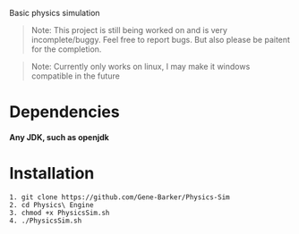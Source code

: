 Basic physics simulation

> Note: This project is still being worked on and is very incomplete/buggy. Feel free to report bugs. But also please be paitent for the completion.

> Note: Currently only works on linux, I may make it windows compatible in the future

# Dependencies
#### Any JDK, such as openjdk

# Installation
```text
1. git clone https://github.com/Gene-Barker/Physics-Sim
2. cd Physics\ Engine
3. chmod +x PhysicsSim.sh
4. ./PhysicsSim.sh
```



